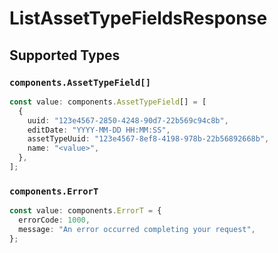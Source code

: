 # ListAssetTypeFieldsResponse


## Supported Types

### `components.AssetTypeField[]`

```typescript
const value: components.AssetTypeField[] = [
  {
    uuid: "123e4567-2850-4248-90d7-22b569c94c8b",
    editDate: "YYYY-MM-DD HH:MM:SS",
    assetTypeUuid: "123e4567-8ef8-4198-978b-22b56892668b",
    name: "<value>",
  },
];
```

### `components.ErrorT`

```typescript
const value: components.ErrorT = {
  errorCode: 1000,
  message: "An error occurred completing your request",
};
```


